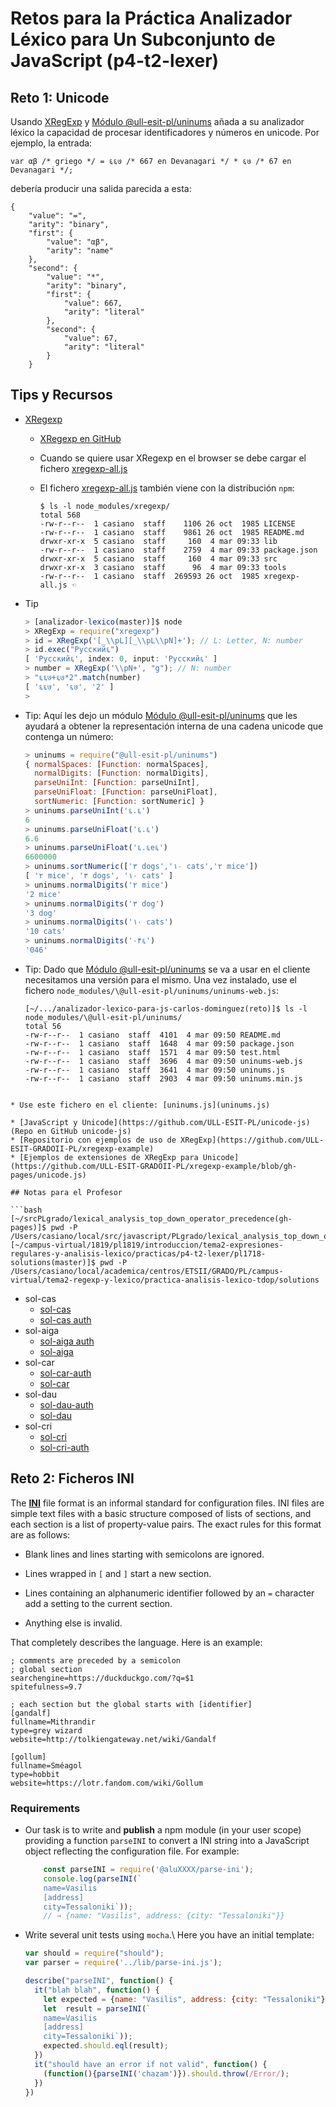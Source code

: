 # Retos para la Práctica Analizador Léxico para Un Subconjunto de JavaScript (p4-t2-lexer)

## Reto 1: Unicode

Usando [XRegExp](http://xregexp.com/) y [Módulo @ull-esit-pl/uninums](https://www.npmjs.com/package/@ull-esit-pl/uninums) añada a su analizador léxico la capacidad de procesar identificadores y números en unicode.
Por ejemplo, la entrada:

```
var αβ /* griego */ = ६६७ /* 667 en Devanagari */ * ६७ /* 67 en Devanagari */;
```

debería producir una salida parecida a esta:

```
{
    "value": "=",
    "arity": "binary",
    "first": {
        "value": "αβ",
        "arity": "name"
    },
    "second": {
        "value": "*",
        "arity": "binary",
        "first": {
            "value": 667,
            "arity": "literal"
        },
        "second": {
            "value": 67,
            "arity": "literal"
        }
    }
```


## Tips y Recursos

* [XRegexp](http://xregexp.com/) 
  - [XRegexp en GitHub](https://github.com/slevithan/xregexp)
  - Cuando se quiere usar XRegexp en el browser se debe cargar el fichero [xregexp-all.js](https://unpkg.com/xregexp/xregexp-all.js)
  - El fichero [xregexp-all.js](https://unpkg.com/xregexp/xregexp-all.js) también viene con la distribución `npm`:

    ```
    $ ls -l node_modules/xregexp/
    total 568
    -rw-r--r--  1 casiano  staff    1106 26 oct  1985 LICENSE
    -rw-r--r--  1 casiano  staff    9861 26 oct  1985 README.md
    drwxr-xr-x  5 casiano  staff     160  4 mar 09:33 lib
    -rw-r--r--  1 casiano  staff    2759  4 mar 09:33 package.json
    drwxr-xr-x  5 casiano  staff     160  4 mar 09:33 src
    drwxr-xr-x  3 casiano  staff      96  4 mar 09:33 tools
    -rw-r--r--  1 casiano  staff  269593 26 oct  1985 xregexp-all.js ☜
    ```
* Tip

  ```js
  > [analizador-lexico(master)]$ node
  > XRegExp = require("xregexp")
  > id = XRegExp('[_\\pL][_\\pL\\pN]+'); // L: Letter, N: number
  > id.exec("Русский६")
  [ 'Русский६', index: 0, input: 'Русский६' ]
  > number = XRegExp('\\pN+', "g"); // N: number
  > "६६७+६७*2".match(number)
  [ '६६७', '६७', '2' ]
  > 
  ```
* Tip: Aquí  les dejo un módulo [Módulo @ull-esit-pl/uninums](https://www.npmjs.com/package/@ull-esit-pl/uninums) que les ayudará a obtener la representación interna de una cadena unicode que contenga un número:

  ```js
  > uninums = require("@ull-esit-pl/uninums")
  { normalSpaces: [Function: normalSpaces],
    normalDigits: [Function: normalDigits],
    parseUniInt: [Function: parseUniInt],
    parseUniFloat: [Function: parseUniFloat],
    sortNumeric: [Function: sortNumeric] }
  > uninums.parseUniInt('६.६')
  6
  > uninums.parseUniFloat('६.६')
  6.6
  > uninums.parseUniFloat('६.६e६')
  6600000
  > uninums.sortNumeric(['٣ dogs','١٠ cats','٢ mice']) 
  [ '٢ mice', '٣ dogs', '١٠ cats' ]
  > uninums.normalDigits('٢ mice')
  '2 mice'
  > uninums.normalDigits('٣ dog')
  '3 dog'
  > uninums.normalDigits('١٠ cats')
  '10 cats'
  > uninums.normalDigits('٠۴६')
  '046'
  ```
* Tip: Dado que [Módulo @ull-esit-pl/uninums](https://www.npmjs.com/package/@ull-esit-pl/uninums) se va a usar en el cliente necesitamos una versión para el mismo. Una vez instalado, use el fichero `node_modules/\@ull-esit-pl/uninums/uninums-web.js`:

  ```
  [~/.../analizador-lexico-para-js-carlos-dominguez(reto)]$ ls -l node_modules/\@ull-esit-pl/uninums/
  total 56
  -rw-r--r--  1 casiano  staff  4101  4 mar 09:50 README.md
  -rw-r--r--  1 casiano  staff  1648  4 mar 09:50 package.json
  -rw-r--r--  1 casiano  staff  1571  4 mar 09:50 test.html
  -rw-r--r--  1 casiano  staff  3696  4 mar 09:50 uninums-web.js
  -rw-r--r--  1 casiano  staff  3641  4 mar 09:50 uninums.js
  -rw-r--r--  1 casiano  staff  2903  4 mar 09:50 uninums.min.js
```

* Use este fichero en el cliente: [uninums.js](uninums.js)

* [JavaScript y Unicode](https://github.com/ULL-ESIT-PL/unicode-js) (Repo en GitHub unicode-js)
* [Repositorio con ejemplos de uso de XRegExp](https://github.com/ULL-ESIT-GRADOII-PL/xregexp-example) 
* [Ejemplos de extensiones de XRegExp para Unicode](https://github.com/ULL-ESIT-GRADOII-PL/xregexp-example/blob/gh-pages/unicode.js)

## Notas para el Profesor

```bash
[~/srcPLgrado/lexical_analysis_top_down_operator_precedence(gh-pages)]$ pwd -P
/Users/casiano/local/src/javascript/PLgrado/lexical_analysis_top_down_operator_precedence
[~/campus-virtual/1819/pl1819/introduccion/tema2-expresiones-regulares-y-analisis-lexico/practicas/p4-t2-lexer/pl1718-solutions(master)]$ pwd -P
/Users/casiano/local/academica/centros/ETSII/GRADO/PL/campus-virtual/tema2-regexp-y-lexico/practica-analisis-lexico-tdop/solutions

```
* sol-cas
  * [sol-cas](https://github.com/ULL-ESIT-PL-1819/analizador-lexico-para-js)
  * [sol-cas auth](https://github.com/ULL-ESIT-PL-1819/crguezl-authmodule)
* sol-aiga
  * [sol-aiga auth](https://github.com/ULL-ESIT-PL-1718/authentication-angeligareta)
  * [sol-aiga](https://github.com/ULL-ESIT-PL-1718/analizador-lexico-para-js-angeligareta)
* sol-car
  * [sol-car-auth](https://github.com/ULL-ESIT-PL-1718/alu0100966589-AuthModule)
  * [sol-car](https://github.com/ULL-ESIT-PL-1718/analizador-lexico-para-js-alu0100966589)
* sol-dau
  * [sol-dau-auth](https://github.com/ULL-ESIT-PL-1718/auth-alu0100973914)
  * [sol-dau](https://github.com/ULL-ESIT-PL-1718/analizador-lexico-para-js-alu0100973914)
* sol-cri
  * [sol-cri](https://github.com/ULL-ESIT-PL-1718/analizador-lexico-para-js-alu0100945850)
  * [sol-cri-auth](https://github.com/ULL-ESIT-PL-1718/auth-alu0100945850)


## Reto 2: Ficheros INI

The **[INI](https://en.wikipedia.org/wiki/INI_file)** file format is an informal standard for configuration files.
INI files are simple text files with a basic structure composed of lists
of sections, and each section is a list of property-value pairs. The
exact rules for this format are as follows:

-   Blank lines and lines starting with semicolons are ignored.

-   Lines wrapped in `[` and `]` start a new section.

-   Lines containing an alphanumeric identifier followed by an `=`
    character add a setting to the current section.

-   Anything else is invalid.

That completely describes the language. Here is an example:

    ; comments are preceded by a semicolon
    ; global section
    searchengine=https://duckduckgo.com/?q=$1
    spitefulness=9.7

    ; each section but the global starts with [identifier]
    [gandalf]
    fullname=Mithrandir
    type=grey wizard
    website=http://tolkiengateway.net/wiki/Gandalf

    [gollum]
    fullname=Sméagol
    type=hobbit
    website=https://lotr.fandom.com/wiki/Gollum

### Requirements

* Our task is to write and **publish** a npm module (in your user scope) 
providing a function `parseINI` to convert a INI string into a JavaScript object reflecting the
configuration file. For example:

  ```js
      const parseINI = require('@aluXXXX/parse-ini');
      console.log(parseINI(`
      name=Vasilis
      [address]
      city=Tessaloniki`));
      // → {name: "Vasilis", address: {city: "Tessaloniki"}}
  ```

* Write several unit tests using `mocha`.\ Here you have an initial template:

  ```js
  var should = require("should");
  var parser = require('../lib/parse-ini.js');

  describe("parseINI", function() {
    it("blah blah", function() {
      let expected = {name: "Vasilis", address: {city: "Tessaloniki"}};
      let  result = parseINI(`
      name=Vasilis
      [address]
      city=Tessaloniki`));
      expected.should.eql(result);
    })
    it("should have an error if not valid", function() {
      (function(){parseINI('chazam')}).should.throw(/Error/);
    })
  })
  ```


